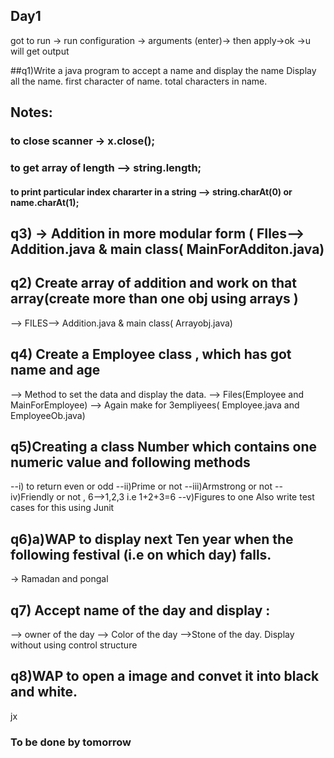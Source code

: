 Day1
---
got to run -> run configuration -> arguments (enter)-> then apply->ok ->u will get output

##q1)Write a java program to accept a name and display the name
Display all the name.
first character of name.
total characters in name.

## Notes:
### to close scanner -> x.close();
### to get array of length --> string.length;
#### to print particular index chararter in a string --> string.charAt(0) or name.charAt(1);

## q3) -> Addition in more modular form ( FIles--> Addition.java & main class( MainForAdditon.java)

## q2) Create array of addition and work on that array(create more than one obj using arrays )
--> FILES--> Addition.java & main class( Arrayobj.java)

## q4) Create a Employee class , which has got name and age 
--> Method to set the data  and display the data.
--> Files(Employee and MainForEmployee)
--> Again make for 3empliyees( Employee.java and EmployeeOb.java)

## q5)Creating a class Number which contains one numeric value and following methods
--i) to return even or odd
--ii)Prime or not
--iii)Armstrong or not
--iv)Friendly or not , 6-->1,2,3 i.e 1+2+3=6
--v)Figures to one
Also write test cases for this using Junit

## q6)a)WAP to display next Ten year when the following festival (i.e on which day) falls.
-> Ramadan and pongal
## q7) Accept name of the day and display :
--> owner of the day
--> Color of the day
-->Stone of the day.
Display without using control structure
## q8)WAP to open a image and convet it into black and white. 
jx
### To be done by tomorrow 


